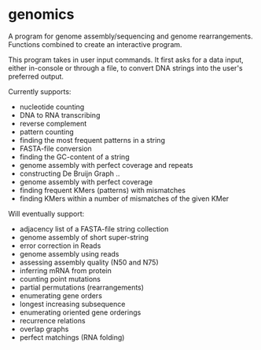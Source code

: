 # genomics
A program for genome assembly/sequencing and genome rearrangements.
Functions combined to create an interactive program.

This program takes in user input commands. It first asks for a data input,
 either in-console or through a file, to convert DNA strings into the user's preferred output.

Currently supports:
- nucleotide counting
- DNA to RNA transcribing
- reverse complement
- pattern counting
- finding the most frequent patterns in a string
- FASTA-file conversion
- finding the GC-content of a string
- genome assembly with perfect coverage and repeats
- constructing De Bruijn Graph ..
- genome assembly with perfect coverage
- finding frequent KMers (patterns) with mismatches
- finding KMers within a number of mismatches of the given KMer

Will eventually support:
- adjacency list of a FASTA-file string collection
- genome assembly of short super-string
- error correction in Reads
- genome assembly using reads
- assessing assembly quality (N50 and N75)
- inferring mRNA from protein
- counting point mutations
- partial permutations (rearrangements)
- enumerating gene orders
- longest increasing subsequence
- enumerating oriented gene orderings
- recurrence relations
- overlap graphs
- perfect matchings (RNA folding)




